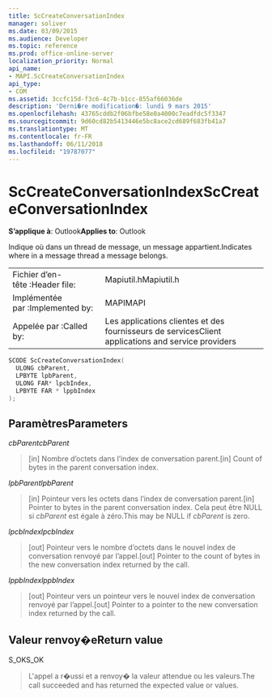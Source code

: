 ```yaml
---
title: ScCreateConversationIndex
manager: soliver
ms.date: 03/09/2015
ms.audience: Developer
ms.topic: reference
ms.prod: office-online-server
localization_priority: Normal
api_name:
- MAPI.ScCreateConversationIndex
api_type:
- COM
ms.assetid: 3ccfc15d-f3c6-4c7b-b1cc-855af66036de
description: 'Derni�re modification�: lundi 9 mars 2015'
ms.openlocfilehash: 43765cddb2f06bfbe58e0a4000c7eadfdc5f3347
ms.sourcegitcommit: 9d60cd82b5413446e5bc8ace2cd689f683fb41a7
ms.translationtype: MT
ms.contentlocale: fr-FR
ms.lasthandoff: 06/11/2018
ms.locfileid: "19787077"
---
```

# <a name="sccreateconversationindex"></a><span data-ttu-id="0f36e-103">ScCreateConversationIndex</span><span class="sxs-lookup"><span data-stu-id="0f36e-103">ScCreateConversationIndex</span></span>

  
  
<span data-ttu-id="0f36e-104">**S’applique à**: Outlook</span><span class="sxs-lookup"><span data-stu-id="0f36e-104">**Applies to**: Outlook</span></span> 
  
<span data-ttu-id="0f36e-105">Indique où dans un thread de message, un message appartient.</span><span class="sxs-lookup"><span data-stu-id="0f36e-105">Indicates where in a message thread a message belongs.</span></span> 
  
|||
|:-----|:-----|
|<span data-ttu-id="0f36e-106">Fichier d’en-tête :</span><span class="sxs-lookup"><span data-stu-id="0f36e-106">Header file:</span></span>  <br/> |<span data-ttu-id="0f36e-107">Mapiutil.h</span><span class="sxs-lookup"><span data-stu-id="0f36e-107">Mapiutil.h</span></span>  <br/> |
|<span data-ttu-id="0f36e-108">Implémentée par :</span><span class="sxs-lookup"><span data-stu-id="0f36e-108">Implemented by:</span></span>  <br/> |<span data-ttu-id="0f36e-109">MAPI</span><span class="sxs-lookup"><span data-stu-id="0f36e-109">MAPI</span></span>  <br/> |
|<span data-ttu-id="0f36e-110">Appelée par :</span><span class="sxs-lookup"><span data-stu-id="0f36e-110">Called by:</span></span>  <br/> |<span data-ttu-id="0f36e-111">Les applications clientes et des fournisseurs de services</span><span class="sxs-lookup"><span data-stu-id="0f36e-111">Client applications and service providers</span></span>  <br/> |
   
```cpp
SCODE ScCreateConversationIndex(
  ULONG cbParent,
  LPBYTE lpbParent,
  ULONG FAR* lpcbIndex,
  LPBYTE FAR * lppbIndex
);
```

## <a name="parameters"></a><span data-ttu-id="0f36e-112">Paramètres</span><span class="sxs-lookup"><span data-stu-id="0f36e-112">Parameters</span></span>

 <span data-ttu-id="0f36e-113">_cbParent_</span><span class="sxs-lookup"><span data-stu-id="0f36e-113">_cbParent_</span></span>
  
> <span data-ttu-id="0f36e-114">[in] Nombre d’octets dans l’index de conversation parent.</span><span class="sxs-lookup"><span data-stu-id="0f36e-114">[in] Count of bytes in the parent conversation index.</span></span>
    
 <span data-ttu-id="0f36e-115">_lpbParent_</span><span class="sxs-lookup"><span data-stu-id="0f36e-115">_lpbParent_</span></span>
  
> <span data-ttu-id="0f36e-116">[in] Pointeur vers les octets dans l’index de conversation parent.</span><span class="sxs-lookup"><span data-stu-id="0f36e-116">[in] Pointer to bytes in the parent conversation index.</span></span> <span data-ttu-id="0f36e-117">Cela peut être NULL si _cbParent_ est égale à zéro.</span><span class="sxs-lookup"><span data-stu-id="0f36e-117">This may be NULL if  _cbParent_ is zero.</span></span> 
    
 <span data-ttu-id="0f36e-118">_lpcbIndex_</span><span class="sxs-lookup"><span data-stu-id="0f36e-118">_lpcbIndex_</span></span>
  
> <span data-ttu-id="0f36e-119">[out] Pointeur vers le nombre d’octets dans le nouvel index de conversation renvoyé par l’appel.</span><span class="sxs-lookup"><span data-stu-id="0f36e-119">[out] Pointer to the count of bytes in the new conversation index returned by the call.</span></span> 
    
 <span data-ttu-id="0f36e-120">_lppbIndex_</span><span class="sxs-lookup"><span data-stu-id="0f36e-120">_lppbIndex_</span></span>
  
> <span data-ttu-id="0f36e-121">[out] Pointeur vers un pointeur vers le nouvel index de conversation renvoyé par l’appel.</span><span class="sxs-lookup"><span data-stu-id="0f36e-121">[out] Pointer to a pointer to the new conversation index returned by the call.</span></span>
    
## <a name="return-value"></a><span data-ttu-id="0f36e-122">Valeur renvoy�e</span><span class="sxs-lookup"><span data-stu-id="0f36e-122">Return value</span></span>

<span data-ttu-id="0f36e-123">S_OK</span><span class="sxs-lookup"><span data-stu-id="0f36e-123">S_OK</span></span> 
  
> <span data-ttu-id="0f36e-124">L'appel a r�ussi et a renvoy� la valeur attendue ou les valeurs.</span><span class="sxs-lookup"><span data-stu-id="0f36e-124">The call succeeded and has returned the expected value or values.</span></span>
    

